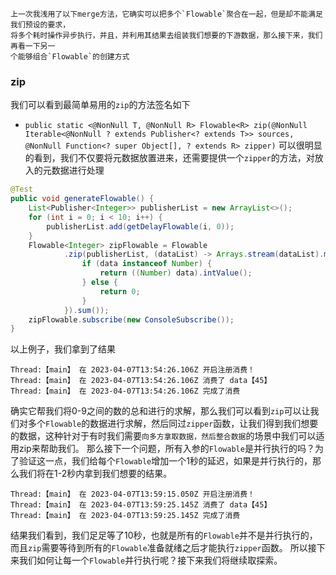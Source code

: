 	上一次我浅用了以下merge方法，它确实可以把多个`Flowable`聚合在一起，但是却不能满足我们预设的要求，
	将多个耗时操作异步执行，并且，并利用其结果去组装我们想要的下游数据，那么接下来，我们再看一下另一
	个能够组合`Flowable`的创建方式

### zip

我们可以看到最简单易用的`zip`的方法签名如下
- `public static <@NonNull T, @NonNull R> Flowable<R> zip(@NonNull Iterable<@NonNull ? extends Publisher<? extends T>> sources, @NonNull Function<? super Object[], ? extends R> zipper)`
可以很明显的看到，我们不仅要将元数据放置进来，还需要提供一个`zipper`的方法，对放入的元数据进行处理
``` java
@Test  
public void generateFlowable() {  
    List<Publisher<Integer>> publisherList = new ArrayList<>();  
    for (int i = 0; i < 10; i++) {  
        publisherList.add(getDelayFlowable(i, 0));  
    }  
    Flowable<Integer> zipFlowable = Flowable  
            .zip(publisherList, (dataList) -> Arrays.stream(dataList).mapToInt(data -> {  
                if (data instanceof Number) {  
                    return ((Number) data).intValue();  
                } else {  
                    return 0;  
                }  
            }).sum());  
    zipFlowable.subscribe(new ConsoleSubscribe());  
}
```
以上例子，我们拿到了结果
``` console
Thread:【main】 在 2023-04-07T13:54:26.106Z 开启注册消费！
Thread:【main】 在 2023-04-07T13:54:26.106Z 消费了 data【45】
Thread:【main】 在 2023-04-07T13:54:26.106Z 完成了消费
```
确实它帮我们将0-9之间的数的总和进行的求解，那么我们可以看到`zip`可以让我们对多个`Flowable`的数据进行求解，然后同过`zipper`函数，让我们得到我们想要的数据，这种针对于有时我们需要`向多方拿取数据，然后整合数据`的场景中我们可以适用zip来帮助我们。
那么接下一个问题，所有入参的`Flowable`是并行执行的吗？为了验证这一点，我们给每个`Flowable`增加一个1秒的延迟，如果是并行执行的，那么我们将在1-2秒内拿到我们想要的结果。
``` console
Thread:【main】 在 2023-04-07T13:59:15.050Z 开启注册消费！
Thread:【main】 在 2023-04-07T13:59:25.145Z 消费了 data【45】
Thread:【main】 在 2023-04-07T13:59:25.145Z 完成了消费
```
结果我们看到，我们足足等了10秒，也就是所有的`Flowable`并不是并行执行的，而且`zip`需要等待到所有的`Flowable`准备就绪之后才能执行`zipper`函数。
所以接下来我们如何让每一个`Flowable`并行执行呢？接下来我们将继续取探索。